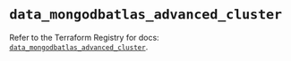 # `data_mongodbatlas_advanced_cluster`

Refer to the Terraform Registry for docs: [`data_mongodbatlas_advanced_cluster`](https://registry.terraform.io/providers/mongodb/mongodbatlas/1.35.0/docs/data-sources/advanced_cluster).
